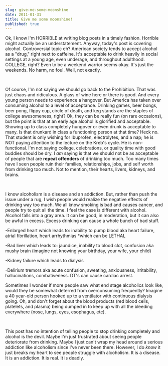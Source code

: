 ```yaml
---
slug: give-me-some-moonshine
date: 2011-01-31
title: Give me some moonshine!
published: true
---
```

Ok, I know I'm HORRIBLE at writing blog posts in a timely fashion. Horrible might actually be an understatement. Anyway, today's post is covering alcohol. Controversial topic eh? American society tends to accept alcohol as a "drug," right next to caffeine. It's acceptable to drink heavily in social settings at a young age, even underage, and throughout adulthood. COLLEGE, right? Even to be a weekend warrior seems okay. It's just the weekends. No harm, no foul. Well, not exactly.

 

Of course, I'm not saying we should go back to the Prohibition. That was just chaos and ridiculous. A glass of wine here or there is good. And every young person needs to experience a hangover. But America has taken over consuming alcohol to a level of acceptance. Drinking games, beer bongs, beer pong, flippy cup, circle of death, and keg stands are the staples of college awesomeness, right? Ok, they can be really fun (on rare occasions), but the point is that at an early age alcohol is glorified and acceptable. Showing up to class completely hungover or even drunk is acceptable to many. Is that drunkard in class a functioning person at that time? Heck no. That student is only wishing for Ibuprofen, electrolytes, and a nap; he is NOT paying attention to the lecture on the Kreb's cycle. He is non-functional. I'm not saying college, celebrations, or quality time with good buddies should be dry. I <em>am </em>saying is that we should not be as acceptable of people that are <strong>repeat offenders</strong> of drinking too much. Too many times have I seen people ruin their families, relationships, jobs, and self worth from drinking too much. Not to mention, their hearts, livers, kidneys, and brains.

 

I know alcoholism is a disease and an addiction. But, rather than push the issue under a rug, I wish people would realize the negative effects of drinking way too much. We all know smoking is bad and causes cancer, and people try to quit all the time. I feel the case is different with alcohol. Alcohol falls into a gray area. It can be good, in moderation, but it can also be awful in excess. Excess drinking can cause a whole bunch of bad stuff.

-Enlarged heart which leads to: inability to pump blood aka heart failure, atrial fibrillation, heart arrhythmias *which can be LETHAL

-Bad liver which leads to: jaundice, inability to blood clot, confusion aka mushy brain (imagine not knowing your birthday, your wife, your child)

-Kidney failure which leads to dialysis

-Delirium tremors aka acute confusion, sweating, anxiousness, irritability, hallucinations, combativeness. DT's can cause cardiac arrest.

Sometimes I wonder if more people saw what end stage alcoholics look like, would they be somewhat deterred from overconsuming frequently? Imagine a 40 year-old person hooked up to a ventilator with continuous dialysis going. Oh, and don't forget about the blood products (red blood cells, platelets, and plasma) being dumped in to keep up with all the bleeding everywhere (nose, lungs, eyes, esophagus, etc).

 

This post has no intention of telling people to stop drinking completely and alcohol is the devil. Maybe I'm just frustrated about seeing people deteriorate from drinking. Maybe I just can't wrap my head around a serious addiction like alcoholism since I've never been there. However, I do <em>know </em>it just breaks my heart to see people struggle with alcoholism. It is a disease. It is an addiction. It is real. It is deadly.